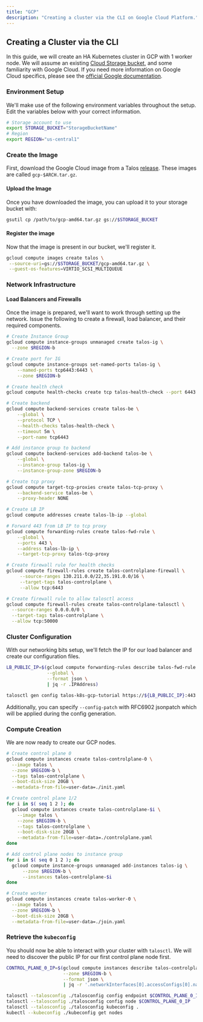 ```yaml
---
title: "GCP"
description: "Creating a cluster via the CLI on Google Cloud Platform."
---
```


## Creating a Cluster via the CLI

In this guide, we will create an HA Kubernetes cluster in GCP with 1 worker node.
We will assume an existing [Cloud Storage bucket](https://cloud.google.com/storage/docs/creating-buckets), and some familiarity with Google Cloud.
If you need more information on Google Cloud specifics, please see the [official Google documentation](https://cloud.google.com/docs/).

### Environment Setup

We'll make use of the following environment variables throughout the setup.
Edit the variables below with your correct information.

```bash
# Storage account to use
export STORAGE_BUCKET="StorageBucketName"
# Region
export REGION="us-central1"
```

### Create the Image

First, download the Google Cloud image from a Talos [release](https://github.com/talos-systems/talos/releases).
These images are called `gcp-$ARCH.tar.gz`.

#### Upload the Image

Once you have downloaded the image, you can upload it to your storage bucket with:

```bash
gsutil cp /path/to/gcp-amd64.tar.gz gs://$STORAGE_BUCKET
```

#### Register the image

Now that the image is present in our bucket, we'll register it.

```bash
gcloud compute images create talos \
 --source-uri=gs://$STORAGE_BUCKET/gcp-amd64.tar.gz \
 --guest-os-features=VIRTIO_SCSI_MULTIQUEUE
```

### Network Infrastructure

#### Load Balancers and Firewalls

Once the image is prepared, we'll want to work through setting up the network.
Issue the following to create a firewall, load balancer, and their required components.

```bash
# Create Instance Group
gcloud compute instance-groups unmanaged create talos-ig \
  --zone $REGION-b

# Create port for IG
gcloud compute instance-groups set-named-ports talos-ig \
    --named-ports tcp6443:6443 \
    --zone $REGION-b

# Create health check
gcloud compute health-checks create tcp talos-health-check --port 6443

# Create backend
gcloud compute backend-services create talos-be \
    --global \
    --protocol TCP \
    --health-checks talos-health-check \
    --timeout 5m \
    --port-name tcp6443

# Add instance group to backend
gcloud compute backend-services add-backend talos-be \
    --global \
    --instance-group talos-ig \
    --instance-group-zone $REGION-b

# Create tcp proxy
gcloud compute target-tcp-proxies create talos-tcp-proxy \
    --backend-service talos-be \
    --proxy-header NONE

# Create LB IP
gcloud compute addresses create talos-lb-ip --global

# Forward 443 from LB IP to tcp proxy
gcloud compute forwarding-rules create talos-fwd-rule \
    --global \
    --ports 443 \
    --address talos-lb-ip \
    --target-tcp-proxy talos-tcp-proxy

# Create firewall rule for health checks
gcloud compute firewall-rules create talos-controlplane-firewall \
     --source-ranges 130.211.0.0/22,35.191.0.0/16 \
     --target-tags talos-controlplane \
     --allow tcp:6443

# Create firewall rule to allow talosctl access
gcloud compute firewall-rules create talos-controlplane-talosctl \
  --source-ranges 0.0.0.0/0 \
  --target-tags talos-controlplane \
  --allow tcp:50000
```

### Cluster Configuration

With our networking bits setup, we'll fetch the IP for our load balancer and create our configuration files.

```bash
LB_PUBLIC_IP=$(gcloud compute forwarding-rules describe talos-fwd-rule \
               --global \
               --format json \
               | jq -r .IPAddress)

talosctl gen config talos-k8s-gcp-tutorial https://${LB_PUBLIC_IP}:443
```

Additionally, you can specify `--config-patch` with RFC6902 jsonpatch which will be applied during the config generation.

### Compute Creation

We are now ready to create our GCP nodes.

```bash
# Create control plane 0
gcloud compute instances create talos-controlplane-0 \
  --image talos \
  --zone $REGION-b \
  --tags talos-controlplane \
  --boot-disk-size 20GB \
  --metadata-from-file=user-data=./init.yaml

# Create control plane 1/2
for i in $( seq 1 2 ); do
  gcloud compute instances create talos-controlplane-$i \
    --image talos \
    --zone $REGION-b \
    --tags talos-controlplane \
    --boot-disk-size 20GB \
    --metadata-from-file=user-data=./controlplane.yaml
done

# Add control plane nodes to instance group
for i in $( seq 0 1 2 ); do
  gcloud compute instance-groups unmanaged add-instances talos-ig \
      --zone $REGION-b \
      --instances talos-controlplane-$i
done

# Create worker
gcloud compute instances create talos-worker-0 \
  --image talos \
  --zone $REGION-b \
  --boot-disk-size 20GB \
  --metadata-from-file=user-data=./join.yaml
```

### Retrieve the `kubeconfig`

You should now be able to interact with your cluster with `talosctl`.
We will need to discover the public IP for our first control plane node first.

```bash
CONTROL_PLANE_0_IP=$(gcloud compute instances describe talos-controlplane-0 \
                     --zone $REGION-b \
                     --format json \
                     | jq -r '.networkInterfaces[0].accessConfigs[0].natIP')

talosctl --talosconfig ./talosconfig config endpoint $CONTROL_PLANE_0_IP
talosctl --talosconfig ./talosconfig config node $CONTROL_PLANE_0_IP
talosctl --talosconfig ./talosconfig kubeconfig .
kubectl --kubeconfig ./kubeconfig get nodes
```
